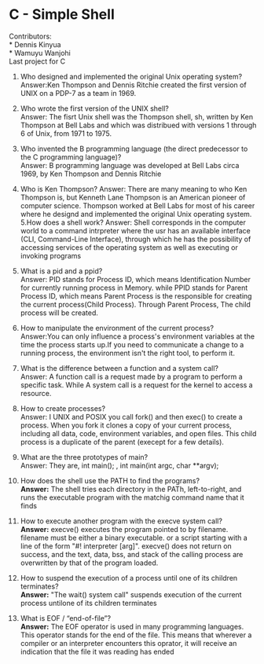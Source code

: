 # C - Simple Shell
Contributors:  
	* Dennis Kinyua  
	* Wamuyu Wanjohi  
Last project for C  
1. Who designed and implemented the original Unix operating system?  
Answer:Ken Thompson and Dennis Ritchie created the first version of UNIX on a PDP-7 as a team in 1969.  

2. Who wrote the first version of the UNIX shell?  
Answer: The fisrt Unix shell was the Thompson shell, sh, written by Ken Thompson at Bell Labs and which was distribued with versions 1 through 6 of Unix, from 1971 to 1975.  
3. Who invented the B programming language (the direct predecessor to the C programming language)?  
Answer: B programming language was developed at Bell Labs circa 1969, by Ken Thompson and Dennis Ritchie
4. Who is Ken Thompson? Answer: There are many meaning to who Ken Thompson is, but Kenneth Lane Thompson is an American pioneer of computer science. Thompson worked at Bell Labs for most of his career where he designd and implemented the original Unix operating system.
5.How does a shell work? Answer: Shell corresponds in the computer world to a command intrpreter where the usr has an available interface (CLI, Command-Line Interface), through which he has the possibility of accessing services of the operating system as well as executing or invoking programs
6. What is a pid and a ppid?   
Answer: PID stands for Process ID, which means Identification Number for currently running process in Memory. while PPID stands for Parent Process ID, which means Parent Process is the responsible for creating the current process(Child Process). Through Parent Process, The child process will be created.
7. How to manipulate the environment of the current process?  
Answer:You can only influence a process's environment variables at the time the process starts up.If you need to communicate a change to a running process, the environment isn't the right tool, to perform it.
8. What is the difference between a function and a system call?  
Answer: A function call is a request made by a program to perform a specific task. While A system call is a request for the kernel to access a resource.
9. How to create processes?  
Answer: I UNIX and POSIX you call fork() and then exec() to create a process. When you fork it clones a copy of your current process, including all data, code, environment variables, and open files. This child process is a duplicate of the parent (execept for a few details).
10. What are the three prototypes of main?  
Answer: They are, int main(); , int main(int argc, char **argv);
11. How does the shell use the PATH to find the programs?  
**Answer:** The shell tries each directory in the PATh, left-to-right, and runs the executable program with the matchig command name that it finds
12. How to execute another program with the execve system call?  
**Answer:** execve() executes the program pointed to by filename. filename must be either a binary executable. or a script starting with a line of the form "#! interpreter [arg]". execve() does not return on success, and the text, data, bss, and stack of the calling process are overwritten by that of the program loaded.
13. How to suspend the execution of a process until one of its children terminates?  
**Answer:** "The wait() system call" suspends execution of the current process untilone of its children terminates
14. What is EOF / “end-of-file”?  
**Answer:** The EOF operator is used in many programming languages. This operator stands for the end of the file. This means that wherever a compiler or an interpreter encounters this oprator, it will receive an indication that the file it was reading has ended

